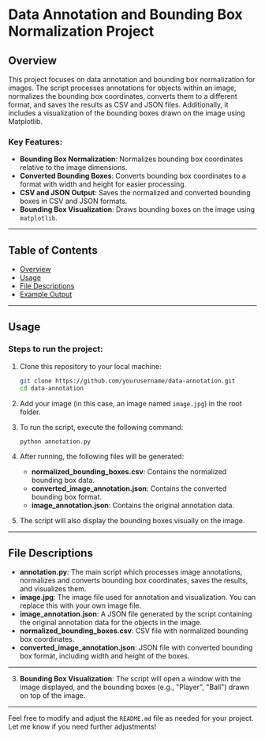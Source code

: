 
# Data Annotation and Bounding Box Normalization Project

## Overview

This project focuses on data annotation and bounding box normalization for images. The script processes annotations for objects within an image, normalizes the bounding box coordinates, converts them to a different format, and saves the results as CSV and JSON files. Additionally, it includes a visualization of the bounding boxes drawn on the image using Matplotlib.

### Key Features:
- **Bounding Box Normalization**: Normalizes bounding box coordinates relative to the image dimensions.
- **Converted Bounding Boxes**: Converts bounding box coordinates to a format with width and height for easier processing.
- **CSV and JSON Output**: Saves the normalized and converted bounding boxes in CSV and JSON formats.
- **Bounding Box Visualization**: Draws bounding boxes on the image using `matplotlib`.

---

## Table of Contents
- [Overview](#overview)
- [Usage](#usage)
- [File Descriptions](#file-descriptions)
- [Example Output](#example-output)


---

## Usage

### Steps to run the project:

1. Clone this repository to your local machine:
   ```bash
   git clone https://github.com/yourusername/data-annotation.git
   cd data-annotation
   ```

2. Add your image (in this case, an image named `image.jpg`) in the root folder.

3. To run the script, execute the following command:
   ```bash
   python annotation.py
   ```

4. After running, the following files will be generated:
   - **normalized_bounding_boxes.csv**: Contains the normalized bounding box data.
   - **converted_image_annotation.json**: Contains the converted bounding box format.
   - **image_annotation.json**: Contains the original annotation data.

5. The script will also display the bounding boxes visually on the image.

---

## File Descriptions

- **annotation.py**: The main script which processes image annotations, normalizes and converts bounding box coordinates, saves the results, and visualizes them.
- **image.jpg**: The image file used for annotation and visualization. You can replace this with your own image file.
- **image_annotation.json**: A JSON file generated by the script containing the original annotation data for the objects in the image.
- **normalized_bounding_boxes.csv**: CSV file with normalized bounding box coordinates.
- **converted_image_annotation.json**: JSON file with converted bounding box format, including width and height of the boxes.

---


3. **Bounding Box Visualization**: The script will open a window with the image displayed, and the bounding boxes (e.g., "Player", "Ball") drawn on top of the image.

---

Feel free to modify and adjust the `README.md` file as needed for your project. Let me know if you need further adjustments!
